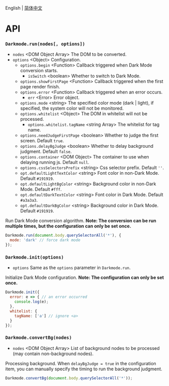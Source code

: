 English | [简体中文](../cn/API.md)

API
==============================

### `Darkmode.run(nodes[, options])`

- `nodes` &lt;DOM Object Array&gt; The DOM to be converted.
- `options` &lt;Object&gt; Configuration.
  - `options.begin` &lt;Function&gt; Callback triggered when Dark Mode conversion starts.
    - `isSwitch` &lt;boolean&gt; Whether to switch to Dark Mode.
  - `options.showFirstPage` &lt;Function&gt; Callback triggered when the first page render finish.
  - `options.error` &lt;Function&gt; Callback triggered when an error occurs.
    - `err` &lt;Error&gt; Error object.
  - `options.mode` &lt;string&gt; The specified color mode (dark | light), if specified, the system color will not be monitored.
  - `options.whitelist` &lt;Object&gt; The DOM in whitelist will not be processed.
    - `options.whitelist.tagName` &lt;string Array&gt; The whitelist for tag name.
  - `options.needJudgeFirstPage` &lt;boolean&gt; Whether to judge the first screen. Default `true`.
  - `options.delayBgJudge` &lt;boolean&gt; Whether to delay background judgment. Default `false`.
  - `options.container` &lt;DOM Object&gt; The container to use when delaying running js. Default `null`.
  - `options.cssSelectorsPrefix` &lt;string&gt; Css selector prefix. Default `''`.
  - `opt.defaultLightTextColor` &lt;string&gt; Font color in non-Dark Mode. Default `#191919`.
  - `opt.defaultLightBgColor` &lt;string&gt; Background color in non-Dark Mode. Default `#fff`.
  - `opt.defaultDarkTextColor` &lt;string&gt; Font color in Dark Mode. Default `#a3a3a3`.
  - `opt.defaultDarkBgColor` &lt;string&gt; Background color in Dark Mode. Default `#191919`.

Run Dark Mode conversion algorithm. **Note: The conversion can be run multiple times, but the configuration can only be set once.**

```javascript
Darkmode.run(document.body.querySelectorAll('*'), {
  mode: 'dark' // force dark mode
});
```

### `Darkmode.init(options)`

- `options` Same as the `options` parameter in `Darkmode.run`.

Initialize Dark Mode configuration. **Note: The configuration can only be set once.**

```javascript
Darkmode.init({
  error: e => { // an error occurred
    console.log(e);
  },
  whitelist: {
    tagName: ['a'] // ignore <a>
  }
});
```

### `Darkmode.convertBg(nodes)`

- `nodes` &lt;DOM Object Array&gt; List of background nodes to be processed (may contain non-background nodes).

Processing background. When `delayBgJudge = true` in the configuration item, you can manually specify the timing to run the background judgment.

```javascript
Darkmode.convertBg(document.body.querySelectorAll('*'));
```
